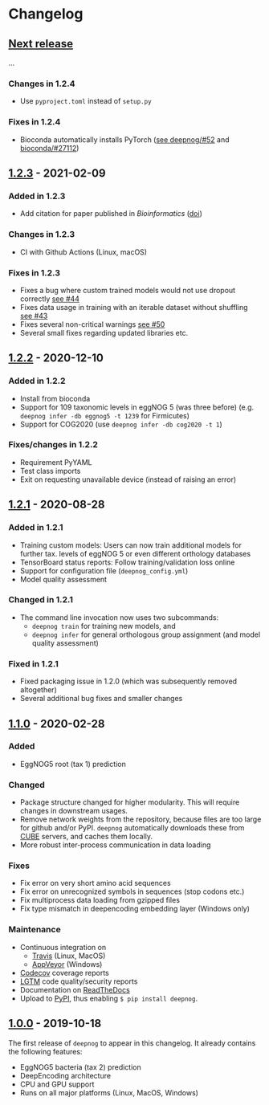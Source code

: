 # Changelog

## [Next release]
...

### Changes in 1.2.4
- Use `pyproject.toml` instead of `setup.py`

### Fixes in 1.2.4
- Bioconda automatically installs PyTorch
  ([see deepnog/#52](https://github.com/univieCUBE/deepnog/pull/52) and
  [bioconda/#27112](https://github.com/bioconda/bioconda-recipes/pull/27112))


## [1.2.3] - 2021-02-09

### Added in 1.2.3
- Add citation for paper published in *Bioinformatics* ([doi](https://doi.org/10.1093/bioinformatics/btaa1051))
### Changes in 1.2.3
- CI with Github Actions (Linux, macOS)

### Fixes in 1.2.3
- Fixes a bug where custom trained models would not use dropout correctly
  [see #44](https://github.com/univieCUBE/deepnog/issues/44)
- Fixes data usage in training with an iterable dataset without shuffling
  [see #43](https://github.com/univieCUBE/deepnog/pull/43)
- Fixes several non-critical warnings
  [see #50](https://github.com/univieCUBE/deepnog/pull/50)
- Several small fixes regarding updated libraries etc.


## [1.2.2] - 2020-12-10

### Added in 1.2.2
- Install from bioconda
- Support for 109 taxonomic levels in eggNOG 5 (was three before)
  (e.g. `deepnog infer -db eggnog5 -t 1239` for Firmicutes)
- Support for COG2020 (use `deepnog infer -db cog2020 -t 1`)

### Fixes/changes in 1.2.2
- Requirement PyYAML
- Test class imports
- Exit on requesting unavailable device (instead of raising an error) 

## [1.2.1] - 2020-08-28

### Added in 1.2.1
- Training custom models: Users can now train additional models for further
  tax. levels of eggNOG 5 or even different orthology databases
- TensorBoard status reports: Follow training/validation loss online
- Support for configuration file (``deepnog_config.yml``)
- Model quality assessment

### Changed in 1.2.1
- The command line invocation now uses two subcommands:
  * ``deepnog train`` for training new models, and
  * ``deepnog infer`` for general orthologous group assignment
    (and model quality assessment)

### Fixed in 1.2.1
- Fixed packaging issue in 1.2.0 (which was subsequently removed altogether)
- Several additional bug fixes and smaller changes


## [1.1.0] - 2020-02-28

### Added
- EggNOG5 root (tax 1) prediction

### Changed
- Package structure changed for higher modularity. This will require changes
  in downstream usages.
- Remove network weights from the repository, because files are too large for
  github and/or PyPI. `deepnog` automatically downloads these from
  [CUBE](https://cube.univie.ac.at) servers, and caches them locally.
- More robust inter-process communication in data loading

### Fixes
- Fix error on very short amino acid sequences
- Fix error on unrecognized symbols in sequences (stop codons etc.)
- Fix multiprocess data loading from gzipped files
- Fix type mismatch in deepencoding embedding layer (Windows only)

### Maintenance
- Continuous integration on
  - [Travis](https://travis-ci.com/univieCUBE/deepnog/) (Linux, MacOS)
  - [AppVeyor](https://ci.appveyor.com/project/VarIr/deepnog) (Windows)
- [Codecov](https://codecov.io/gh/univieCUBE/deepnog/) coverage reports
- [LGTM](https://lgtm.com/projects/g/univieCUBE/deepnog) code quality/security reports
- Documentation on [ReadTheDocs](https://deepnog.readthedocs.io)
- Upload to [PyPI](https://pypi.org/project/deepnog/), thus enabling
  `$ pip install deepnog`.


## [1.0.0] - 2019-10-18

The first release of `deepnog` to appear in this changelog.
It already contains the following features:

- EggNOG5 bacteria (tax 2) prediction
- DeepEncoding architecture
- CPU and GPU support
- Runs on all major platforms (Linux, MacOS, Windows)

[Next release]: https://github.com/univieCUBE/deepnog/compare/v1.2.3...HEAD
[1.2.3]: https://github.com/univieCUBE/deepnog/releases/tag/v1.2.3
[1.2.2]: https://github.com/univieCUBE/deepnog/releases/tag/v1.2.2
[1.2.1]: https://github.com/univieCUBE/deepnog/releases/tag/v1.2.1
[1.1.0]: https://github.com/univieCUBE/deepnog/releases/tag/v1.1.0
[1.0.0]: https://github.com/univieCUBE/deepnog/releases/tag/v1.0.0final

[//]: # "Sections: Added, Fixed, Changed, Removed"

